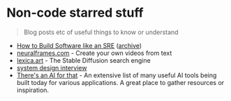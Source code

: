 # Non-code starred stuff
> Blog posts etc of useful things to know or understand

- [How to Build Software like an SRE](https://www.willett.io/posts/precepts/) ([archive](https://archive.ph/nvFU7))
- [neuralframes.com](https://www.neuralframes.com/) - Create your own videos from text
- [lexica.art](https://lexica.art/) - The Stable Diffusion search engine
- [system design interview](https://interviewing.io/guides/system-design-interview)
- [There's an AI for that](https://theresanaiforthat.com/) - An extensive list of many useful AI tools being built today for various applications. A great place to gather resources or inspiration.
